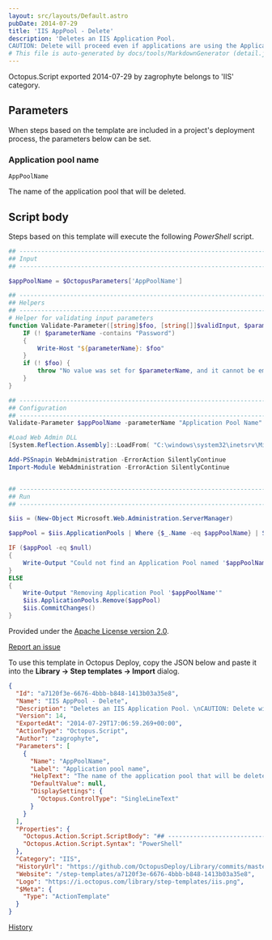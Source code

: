 ```yaml
---
layout: src/layouts/Default.astro
pubDate: 2014-07-29
title: 'IIS AppPool - Delete'
description: 'Deletes an IIS Application Pool. 
CAUTION: Delete will proceed even if applications are using the Application Pool.'
# This file is auto-generated by docs/tools/MarkdownGenerator (detail.js)
---
```


Octopus.Script exported 2014-07-29 by zagrophyte belongs to 'IIS' category.

## Parameters

When steps based on the template are included in a project's deployment process, the parameters below can be set.


<div class="param">

### Application pool name

`AppPoolName`

The name of the application pool that will be deleted.

</div>
        

## Script body

Steps based on this template will execute the following *PowerShell* script.

```PowerShell
## --------------------------------------------------------------------------------------
## Input
## --------------------------------------------------------------------------------------

$appPoolName = $OctopusParameters['AppPoolName']

## --------------------------------------------------------------------------------------
## Helpers
## --------------------------------------------------------------------------------------
# Helper for validating input parameters
function Validate-Parameter([string]$foo, [string[]]$validInput, $parameterName) {
    IF (! $parameterName -contains "Password") 
    { 
        Write-Host "${parameterName}: $foo" 
    }
    if (! $foo) {
        throw "No value was set for $parameterName, and it cannot be empty"
    }
}

## --------------------------------------------------------------------------------------
## Configuration
## --------------------------------------------------------------------------------------
Validate-Parameter $appPoolName -parameterName "Application Pool Name"

#Load Web Admin DLL
[System.Reflection.Assembly]::LoadFrom( "C:\windows\system32\inetsrv\Microsoft.Web.Administration.dll" )

Add-PSSnapin WebAdministration -ErrorAction SilentlyContinue
Import-Module WebAdministration -ErrorAction SilentlyContinue


## --------------------------------------------------------------------------------------
## Run
## --------------------------------------------------------------------------------------

$iis = (New-Object Microsoft.Web.Administration.ServerManager)

$appPool = $iis.ApplicationPools | Where {$_.Name -eq $appPoolName} | Select-Object -First 1

IF ($appPool -eq $null)
{
    Write-Output "Could not find an Application Pool named '$appPoolName'"
}
ELSE
{
    Write-Output "Removing Application Pool '$appPoolName'"
    $iis.ApplicationPools.Remove($appPool)
    $iis.CommitChanges()
}


```

Provided under the [Apache License version 2.0](https://github.com/OctopusDeploy/Library/blob/master/LICENSE.txt).

[Report an issue](https://github.com/OctopusDeploy/Library/issues/new?assignees=&labels=&projects=&template=bug-report.yml&title=Issue%20with%20IIS%20AppPool%20-%20Delete&step-template=IIS%20AppPool%20-%20Delete)

<div class="get-json">

To use this template in Octopus Deploy, copy the JSON below and paste it into the **Library → Step templates → Import** dialog.

```json
{
  "Id": "a7120f3e-6676-4bbb-b848-1413b03a35e8",
  "Name": "IIS AppPool - Delete",
  "Description": "Deletes an IIS Application Pool. \nCAUTION: Delete will proceed even if applications are using the Application Pool.",
  "Version": 14,
  "ExportedAt": "2014-07-29T17:06:59.269+00:00",
  "ActionType": "Octopus.Script",
  "Author": "zagrophyte",
  "Parameters": [
    {
      "Name": "AppPoolName",
      "Label": "Application pool name",
      "HelpText": "The name of the application pool that will be deleted.",
      "DefaultValue": null,
      "DisplaySettings": {
        "Octopus.ControlType": "SingleLineText"
      }
    }
  ],
  "Properties": {
    "Octopus.Action.Script.ScriptBody": "## --------------------------------------------------------------------------------------\n## Input\n## --------------------------------------------------------------------------------------\n\n$appPoolName = $OctopusParameters['AppPoolName']\n\n## --------------------------------------------------------------------------------------\n## Helpers\n## --------------------------------------------------------------------------------------\n# Helper for validating input parameters\nfunction Validate-Parameter([string]$foo, [string[]]$validInput, $parameterName) {\n    IF (! $parameterName -contains \"Password\") \n    { \n        Write-Host \"${parameterName}: $foo\" \n    }\n    if (! $foo) {\n        throw \"No value was set for $parameterName, and it cannot be empty\"\n    }\n}\n\n## --------------------------------------------------------------------------------------\n## Configuration\n## --------------------------------------------------------------------------------------\nValidate-Parameter $appPoolName -parameterName \"Application Pool Name\"\n\n#Load Web Admin DLL\n[System.Reflection.Assembly]::LoadFrom( \"C:\\windows\\system32\\inetsrv\\Microsoft.Web.Administration.dll\" )\n\nAdd-PSSnapin WebAdministration -ErrorAction SilentlyContinue\nImport-Module WebAdministration -ErrorAction SilentlyContinue\n\n\n## --------------------------------------------------------------------------------------\n## Run\n## --------------------------------------------------------------------------------------\n\n$iis = (New-Object Microsoft.Web.Administration.ServerManager)\n\n$appPool = $iis.ApplicationPools | Where {$_.Name -eq $appPoolName} | Select-Object -First 1\n\nIF ($appPool -eq $null)\n{\n    Write-Output \"Could not find an Application Pool named '$appPoolName'\"\n}\nELSE\n{\n    Write-Output \"Removing Application Pool '$appPoolName'\"\n    $iis.ApplicationPools.Remove($appPool)\n    $iis.CommitChanges()\n}\n\n",
    "Octopus.Action.Script.Syntax": "PowerShell"
  },
  "Category": "IIS",
  "HistoryUrl": "https://github.com/OctopusDeploy/Library/commits/master/step-templates//opt/buildagent/work/75443764cd38076d/step-templates/iis-apppool-delete.json",
  "Website": "/step-templates/a7120f3e-6676-4bbb-b848-1413b03a35e8",
  "Logo": "https://i.octopus.com/library/step-templates/iis.png",
  "$Meta": {
    "Type": "ActionTemplate"
  }
}
```

[History](https://github.com/OctopusDeploy/Library/commits/master/step-templates/https://github.com/OctopusDeploy/Library/commits/master/step-templates//opt/buildagent/work/75443764cd38076d/step-templates/iis-apppool-delete.json)

</div>
